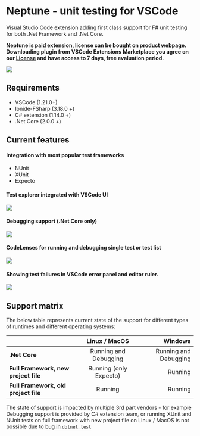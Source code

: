 # Neptune - unit testing for VSCode

Visual Studio Code extension adding first class support for F# unit testing for both .Net Framework and .Net Core.

**Neptune is paid extension, license can be bought on [product webpage](https://gumroad.com/l/NeptunePlugin). Downloading plugin from VSCode Extensions Marketplace you agree on our [License](LICENSE.md) and have access to 7 days, free evaluation period.**

![](https://github.com/LambdaFactory/Neptune-public/blob/master/Img/Screenshot%20from%202018-03-27%2000.32.40.png)

## Requirements

* VSCode (1.21.0+)
* Ionide-FSharp (3.18.0 +)
* C# extension (1.14.0 +)
* .Net Core (2.0.0 +)

## Current features

#### Integration with most popular test frameworks

* NUnit
* XUnit
* Expecto

#### Test explorer integrated with VSCode UI

![](https://github.com/LambdaFactory/Neptune-public/blob/master/Img/Screenshot%20from%202018-03-27%2000.26.58.png)

#### Debugging support (.Net Core only)

![](https://github.com/LambdaFactory/Neptune-public/blob/master/Img/Screenshot%20from%202018-03-27%2014.35.14.png)

#### CodeLenses for running and debugging single test or test list

![](https://github.com/LambdaFactory/Neptune-public/blob/master/Img/Screenshot%20from%202018-03-27%2000.41.55.png)

#### Showing test failures in VSCode error panel and editor ruler.

![](https://github.com/LambdaFactory/Neptune-public/blob/master/Img/Screenshot%20from%202018-03-27%2000.48.44.png)

## Support matrix

The below table represents current state of the support for different types of runtimes and different operating systems:

|                                  | Linux / MacOS | Windows |
| ------------- |:-------------:| -----:|
| **.Net Core**                        | Running and Debugging | Running and Debugging |
| **Full Framework, new project file** | Running (only Expecto) | Running |
| **Full Framework, old project file** | Running | Running |

The state of support is impacted by multiple 3rd part vendors - for example Debugging support is provided by C# extension team, or running XUnit and NUnit tests on full framework with new project file on Linux / MacOS is not possible due to [bug in `dotnet test`](https://github.com/Microsoft/vstest/issues/1284)
